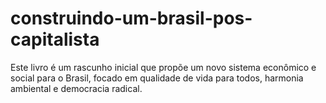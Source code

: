 # construindo-um-brasil-pos-capitalista
Este livro é um rascunho inicial que propõe um novo sistema econômico e social para o Brasil, focado em qualidade de vida para todos, harmonia ambiental e democracia radical.
